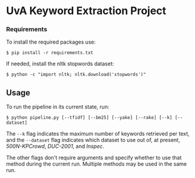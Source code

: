 # UvA Keyword Extraction Project

### Requirements

To install the required packages use:
```
$ pip install -r requirements.txt
```
If needed, install the nltk stopwords dataset:
```
$ python -c "import nltk; nltk.download('stopwords')"
```

## Usage

To run the pipeline in its current state, run:

```
$ python pipeline.py [--tfidf] [--bm25] [--yake] [--rake] [--k] [--dataset]
```

The `--k` flag indicates the maximum number of keywords retrieved per
text, and the `--dataset` flag indicates which dataset to use out of,
at present, *500N-KPCrowd*, *DUC-2001*, and *Inspec*.

The other flags don't require arguments and specify whether to use that
method during the current run. Multiple methods may be used in the same
run.